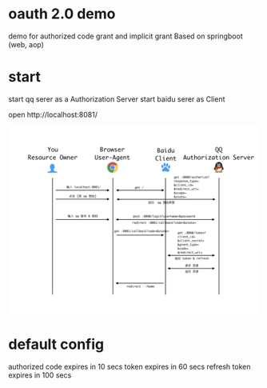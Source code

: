 # oauth 2.0 demo

demo for authorized code grant and  implicit grant
Based on springboot (web, aop)


# start
start qq serer as a Authorization Server
start baidu serer as Client

open http://localhost:8081/

![img](https://github.com/zk4/oauth2_demo/blob/master/code.jpeg?raw=true)

# default config
authorized code expires in 10 secs
token expires in 60 secs
refresh token expires in 100 secs


